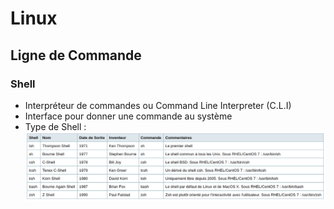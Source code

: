 # Linux

## Ligne de Commande

### Shell

* Interpréteur de commandes ou Command Line Interpreter (C.L.I)
* Interface pour donner une commande au système
* Type de Shell : 
![](./20170315-0915.png)

